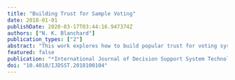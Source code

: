 ```yaml
---
title: "Building Trust for Sample Voting"
date: 2018-01-01
publishDate: 2020-03-17T03:44:16.947374Z
authors: ["N. K. Blanchard"]
publication_types: ["2"]
abstract: "This work explores how to build popular trust for voting systems that rely heavily on statistical tools, as they are generally counter-intuitive to the average citizen (and even to experts). By trying out the voting system in public and letting people tinker with it, a first level of familiarity can be achieved. Preliminary results from real-world experiments seem encouraging and point out the importance of psychological and sociological factors in election organization as well as the influence of user interface design. To go further, integration into a larger debating platform held by a national party could give first-hand experience to the majority of the people, and would progressively build trust as the political stakes grow higher. Finally, we look into how different e-democratic tools could interact in a mutually beneficial manner. Keywords"
featured: false
publication: "*International Journal of Decision Support System Technology*"
doi: "10.4018/IJDSST.2018100104"
---
```


